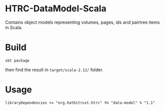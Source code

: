 # HTRC-DataModel-Scala
Contains object models representing volumes, pages, ids and pairtree items in Scala.

# Build
`sbt package`

then find the result in `target/scala-2.12/` folder.

# Usage
`libraryDependencies += "org.hathitrust.htrc" %% "data-model" % "1.1"`
